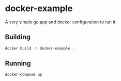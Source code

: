 # docker-example
A very simple go app and docker configuration to run it.

## Building
```sh
docker build -t docker-example .
```

## Running
```sh
docker-compose up
```

